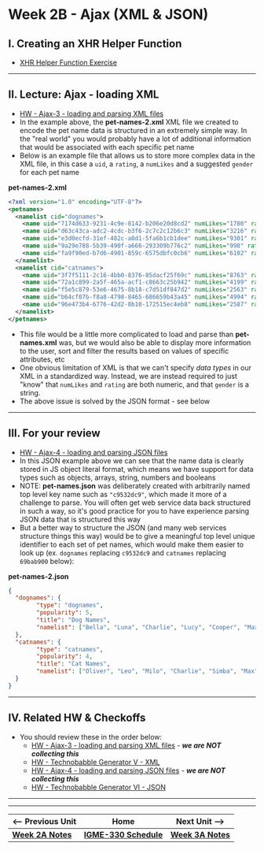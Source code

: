 # Week 2B - Ajax (XML & JSON)

## I. Creating an XHR Helper Function

- [XHR Helper Function Exercise](https://github.com/tonethar/IGME-330-Master/blob/master/notes/HW-xhr-helper-function.md)

<hr>
  
## II. Lecture: Ajax - loading XML

- [HW - Ajax-3 - loading and parsing XML files](https://github.com/tonethar/IGME-330-Master/blob/master/notes/HW-ajax-3.md)
- In the example above, the **pet-names-2.xml** XML file we created to encode the pet name data is structured in an extremely simple way. In the "real world" you would probably have a lot of additional information that would be associated with each specific pet name
- Below is an example file that allows us to store more complex data in the XML file, in this case a `uid`, a `rating`, a `numLikes` and a suggested `gender` for each pet name

**pet-names-2.xml**
```xml
<?xml version="1.0" encoding="UTF-8"?>
<petnames>
  <namelist cid="dognames">
  	<name uid="7174d633-9231-4c9e-8142-b206e20d8cd2" numLikes="1780" rating="5" gender="female">Bella</name>
  	<name uid="d63c43ca-adc2-4cdc-b3f6-2c7c2c12b6c3" numLikes="3216" rating="5" gender="female">Luna</name>
  	<name uid="e3d0ecfd-31ef-482c-a0d1-5fa6b1cb1dee" numLikes="9301" rating="4" gender="both">Charlie</name>
  	<name uid="9a29e788-5b39-490f-a666-293309b776c2" numLikes="998" rating="4" gender="female">Lucy</name>
  	<name uid="fa9f90ed-b7d6-4901-859c-6575dbfc0cb6" numLikes="6102" rating="3" gender="both">Cooper</name>
  </namelist>
  <namelist cid="catnames">
  	<name uid="3f7f5111-2c16-4bb0-8376-85dacf25f69c" numLikes="8763" rating="5" gender="male">Oliver</name>
  	<name uid="72a1c899-2a5f-465a-acf1-c8663c25b942" numLikes="4199" rating="5" gender="male">Leo</name>
  	<name uid="f5e5c879-53e6-4675-8b18-c7d51df847d2" numLikes="2563" rating="4" gender="both">Milo</name>
  	<name uid="b64cf07b-f8a8-4798-8465-686659b43a45" numLikes="4994" rating="4" gender="both">Charlie</name>
  	<name uid="96e473b4-6776-42d2-8b10-172515ec4eb8" numLikes="2587" rating="5" gender="both">Simba</name>
  </namelist>
</petnames>
```

- This file would be a little more complicated to load and parse than **pet-names.xml** was, but we would also be able to display more information to the user, sort and filter the results based on values of specific attributes, etc
- One obvious limitation of XML is that we can't specify *data types* in our XML in a standardized way. Instead, we are instead required to just "know" that `numLikes` and `rating` are both numeric, and that `gender` is a string. 
- The above issue is solved by the JSON format - see below

<hr>

## III. For your review

- [HW - Ajax-4 - loading and parsing JSON files](https://github.com/tonethar/IGME-330-Master/blob/master/notes/HW-ajax-4.md)
- In this JSON example above we can see that the name data is clearly stored in JS object literal format, which means we have support for data types such as objects, arrays, string, numbers and booleans
- NOTE: **pet-names.json** was deliberately created with arbitrarily named top level key name such as `"c9532dc9"`, which made it more of a challenge to parse. You will often get web service data back structured in such a way, so it's good practice for you to have experience parsing JSON data that is structured this way 
- But a better way to structure the JSON (and many web services structure things this way) would be to give a meaningful top level unique identifier to each set of pet names, which would make them easier to look up (ex. `dognames` replacing `c9532dc9` and `catnames` replacing `69bab900` below):

**pet-names-2.json**

```json
{
  "dognames": {
		"type": "dognames",
		"popularity": 5,
		"title": "Dog Names",
		"namelist": ["Bella", "Luna", "Charlie", "Lucy", "Cooper", "Max", "Bailey", "Daisy", "Sadie", "Lola", "Buddy", "Molly", "Stella", "Tucker", "Bear", "Zoey", "Duke", "Harley", "Maggie", "Jax"]
  },
  "catnames": {
		"type": "catnames",
		"popularity": 4,
		"title": "Cat Names",
		"namelist": ["Oliver", "Leo", "Milo", "Charlie", "Simba", "Max", "Jack", "Loki", "Tiger", "Jasper", "Ollie", "Oscar", "George", "Buddy", "Toby", "Smokey", "Finn", "Felix", "Simon", "Shadow"]
  }
}
```

<hr>

## IV. Related HW & Checkoffs
- You should review these in the order below:
  - [HW - Ajax-3 - loading and parsing XML files](https://github.com/tonethar/IGME-330-Master/blob/master/notes/HW-ajax-3.md) - ***we are NOT collecting this***
  - [HW - Technobabble Generator V - XML](https://github.com/tonethar/IGME-330-Master/blob/master/notes/HW-technobabble-5.md)
  - [HW - Ajax-4 - loading and parsing JSON files](https://github.com/tonethar/IGME-330-Master/blob/master/notes/HW-ajax-4.md) - ***we are NOT collecting this***
  - [HW - Technobabble Generator VI - JSON](https://github.com/tonethar/IGME-330-Master/blob/master/notes/HW-technobabble-6.md)


<hr><hr>

| <-- Previous Unit | Home | Next Unit -->
| --- | --- | --- 
| [**Week 2A Notes**](02A.md)     |  [**IGME-330 Schedule**](../schedule.md) | [**Week 3A Notes**](03A.md) 
